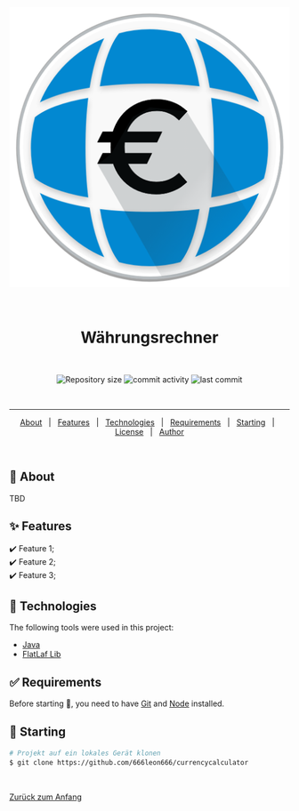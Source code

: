 <div align="center" id="top"> 
  <img src="src\resources\app_icon\app_icon.png" alt="Currencycalculator" />

  &#xa0;

</div>

<h1 align="center">Währungsrechner</h1>
 
 &#xa0;

<p align="center">
  <img alt="Repository size" src="https://img.shields.io/github/repo-size/666leon666/currencycalculator?color=56BEB8">
  <img alt="commit activity" src="https://img.shields.io/github/commit-activity/w/666leon666/currencycalculator">
  <img alt="last commit" src="https://img.shields.io/github/last-commit/666leon666/currencycalculator">
</p>
 
 &#xa0;
<hr>

<!-- ================================= -->
<!-- @Ewin hier das ist nicht updated -->
<!-- ================================= -->
<p align="center">
  <a href="#dart-about">About</a> &#xa0; | &#xa0; 
  <a href="#sparkles-features">Features</a> &#xa0; | &#xa0;
  <a href="#rocket-technologies">Technologies</a> &#xa0; | &#xa0;
  <a href="#white_check_mark-requirements">Requirements</a> &#xa0; | &#xa0;
  <a href="#checkered_flag-starting">Starting</a> &#xa0; | &#xa0;
  <a href="#memo-license">License</a> &#xa0; | &#xa0;
  <a href="https://github.com/{{YOUR_GITHUB_USERNAME}}" target="_blank">Author</a>
</p>

<br>

## :dart: About ##

TBD

## :sparkles: Features ##

:heavy_check_mark: Feature 1;\
:heavy_check_mark: Feature 2;\
:heavy_check_mark: Feature 3;

## :rocket: Technologies ##

The following tools were used in this project:

- [Java](orcale)
- [FlatLaf Lib](https://github.com/JFormDesigner/FlatLaf)

## :white_check_mark: Requirements ##

Before starting :checkered_flag:, you need to have [Git](https://git-scm.com) and [Node](https://nodejs.org/en/) installed.

## :checkered_flag: Starting ##

```bash
# Projekt auf ein lokales Gerät klonen
$ git clone https://github.com/666leon666/currencycalculator
```

&#xa0;

<a href="#top">Zurück zum Anfang</a>
